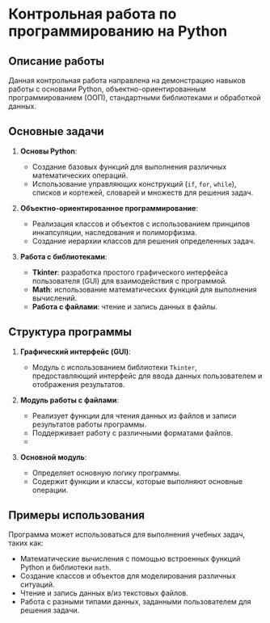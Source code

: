 # Контрольная работа по программированию на Python

## Описание работы

Данная контрольная работа направлена на демонстрацию навыков работы с основами Python, объектно-ориентированным программированием (ООП), стандартными библиотеками и обработкой данных.

## Основные задачи

1. **Основы Python**:
   - Создание базовых функций для выполнения различных математических операций.
   - Использование управляющих конструкций (`if`, `for`, `while`), списков и кортежей, словарей и множеств для решения задач.

2. **Объектно-ориентированное программирование**:
   - Реализация классов и объектов с использованием принципов инкапсуляции, наследования и полиморфизма.
   - Создание иерархии классов для решения определенных задач.

3. **Работа с библиотеками**:
   - **Tkinter**: разработка простого графического интерфейса пользователя (GUI) для взаимодействия с программой.
   - **Math**: использование математических функций для выполнения вычислений.
   - **Работа с файлами**: чтение и запись данных в файлы.

## Структура программы

1. **Графический интерфейс (GUI)**:
   - Модуль с использованием библиотеки `Tkinter`, предоставляющий интерфейс для ввода данных пользователем и отображения результатов.

2. **Модуль работы с файлами**:
   - Реализует функции для чтения данных из файлов и записи результатов работы программы.
   - Поддерживает работу с различными форматами файлов.
   - 
3. **Основной модуль**:
   - Определяет основную логику программы.
   - Содержит функции и классы, которые выполняют основные операции.

## Примеры использования

Программа может использоваться для выполнения учебных задач, таких как:
- Математические вычисления с помощью встроенных функций Python и библиотеки `math`.
- Создание классов и объектов для моделирования различных ситуаций.
- Чтение и запись данных в/из текстовых файлов.
- Работа с разными типами данных, заданными пользователем для решения задачи.
